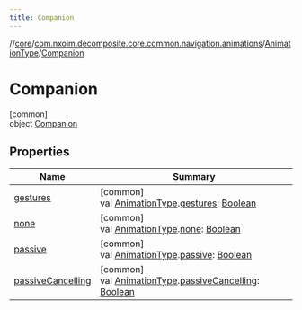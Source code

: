 ```yaml
---
title: Companion
---
```

//[core](../../../../index.html)/[com.nxoim.decomposite.core.common.navigation.animations](../../index.html)/[AnimationType](../index.html)/[Companion](index.html)



# Companion



[common]\
object [Companion](index.html)



## Properties


| Name | Summary |
|---|---|
| [gestures](gestures.html) | [common]<br>val [AnimationType](../index.html).[gestures](gestures.html): [Boolean](https://kotlinlang.org/api/latest/jvm/stdlib/kotlin/-boolean/index.html) |
| [none](none.html) | [common]<br>val [AnimationType](../index.html).[none](none.html): [Boolean](https://kotlinlang.org/api/latest/jvm/stdlib/kotlin/-boolean/index.html) |
| [passive](passive.html) | [common]<br>val [AnimationType](../index.html).[passive](passive.html): [Boolean](https://kotlinlang.org/api/latest/jvm/stdlib/kotlin/-boolean/index.html) |
| [passiveCancelling](passive-cancelling.html) | [common]<br>val [AnimationType](../index.html).[passiveCancelling](passive-cancelling.html): [Boolean](https://kotlinlang.org/api/latest/jvm/stdlib/kotlin/-boolean/index.html) |

